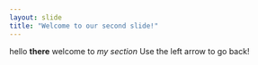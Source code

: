 ```yaml
---
layout: slide
title: "Welcome to our second slide!"
---
```

hello **there** welcome to *my section*
Use the left arrow to go back!
